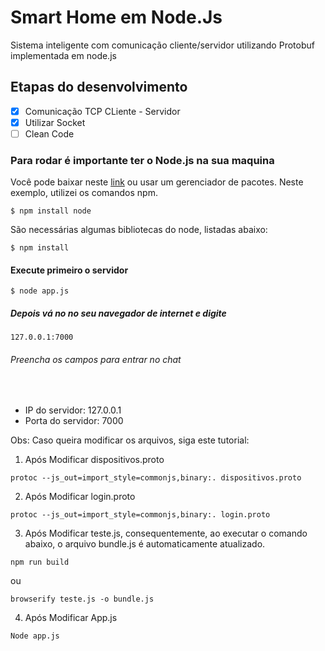 # Smart Home em Node.Js
Sistema inteligente com comunicação cliente/servidor utilizando Protobuf implementada em node.js

## Etapas do desenvolvimento

- [X] Comunicação TCP CLiente - Servidor
- [X] Utilizar Socket
- [ ] Clean Code

### Para rodar é importante ter o Node.js na sua maquina
Você pode baixar neste <a href="https://nodejs.org/en/download/">link</a> ou usar um gerenciador de pacotes. Neste exemplo, utilizei os comandos npm.
```
$ npm install node
```
São necessárias algumas bibliotecas do node, listadas abaixo:
```
$ npm install 

```
#### Execute primeiro o servidor
```
$ node app.js
```
##### Depois vá no no seu navegador de internet e digite
```
127.0.0.1:7000
```

###### Preencha os campos para entrar no chat
<br>
<ul>
    <li>IP do servidor: 127.0.0.1</li>
    <li>Porta do servidor: 7000</li>
</ul>


Obs: Caso queira modificar os arquivos, siga este tutorial:
<br>

1) Após Modificar dispositivos.proto

```
protoc --js_out=import_style=commonjs,binary:. dispositivos.proto

```
2) Após Modificar login.proto

```
protoc --js_out=import_style=commonjs,binary:. login.proto

```

3) Após Modificar teste.js, consequentemente, ao executar o comando abaixo, o arquivo bundle.js é automaticamente atualizado.
```
npm run build

```
ou
```
browserify teste.js -o bundle.js

```

4) Após Modificar App.js
```
Node app.js

```

